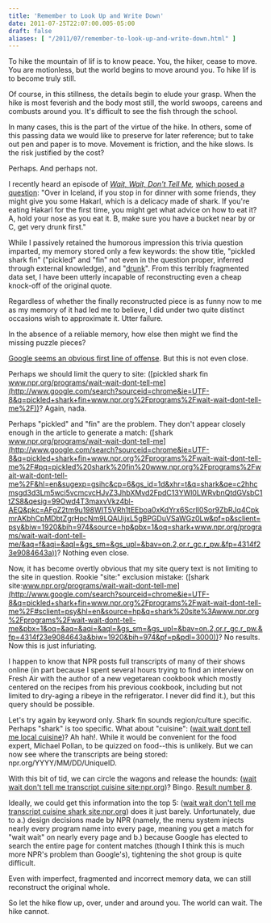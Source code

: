 ```yaml
---
title: 'Remember to Look Up and Write Down'
date: 2011-07-25T22:07:00.005-05:00
draft: false
aliases: [ "/2011/07/remember-to-look-up-and-write-down.html" ]
---
```


To hike the mountain of lif is to know peace. You, the hiker, cease to move. You are motionless, but the world begins to move around you. To hike lif is to become truly still.  
  
Of course, in this stillness, the details begin to elude your grasp. When the hike is most feverish and the body most still, the world swoops, careens and combusts around you. It's difficult to see the fish through the school.  
  
In many cases, this is the part of the virtue of the hike. In others, some of this passing data we would like to preserve for later reference; but to take out pen and paper is to move. Movement is friction, and the hike slows. Is the risk justified by the cost?  
  
Perhaps. And perhaps not.  
  
I recently heard an episode of _[Wait, Wait, Don't Tell Me](http://www.npr.org/programs/wait-wait-dont-tell-me/),_ [which posed a question](http://www.npr.org/2011/05/28/136716752/chef-bob-waggoner-plays-not-my-job): "Over in Iceland, if you stop in for dinner with some friends, they might give you some Hakarl, which is a delicacy made of shark. If you're eating Hakarl for the first time, you might get what advice on how to eat it? A, hold your nose as you eat it. B, make sure you have a bucket near by or C, get very drunk first."  
  
While I passively retained the humorous impression this trivia question imparted, my memory stored only a few keywords: the show title, "pickled shark fin" ("pickled" and "fin" not even in the question proper, inferred through external knowledge), and "[drunk](http://shirt.woot.com/Shirts/the-binge)". From this terribly fragmented data set, I have been utterly incapable of reconstructing even a cheap knock-off of the original quote.  
  
Regardless of whether the finally reconstructed piece is as funny now to me as my memory of it had led me to believe, I did under two quite distinct occasions wish to approximate it. Utter failure.  
  
In the absence of a reliable memory, how else then might we find the missing puzzle pieces?  
  
[Google seems an obvious first line of offense](http://www.google.com/search?sourceid=chrome&ie=UTF-8&q=wait+wait+don't+tell+me+pickled+shark+fin). But this is not even close.  
  
Perhaps we should limit the query to site: ([pickled shark fin www.npr.org/programs/wait-wait-dont-tell-me](http://www.google.com/search?sourceid=chrome&ie=UTF-8&q=pickled+shark+fin+www.npr.org%2Fprograms%2Fwait-wait-dont-tell-me%2F))? Again, nada.  
  
Perhaps "pickled" and "fin" are the problem. They don't appear closely enough in the article to generate a match: ([shark www.npr.org/programs/wait-wait-dont-tell-me](http://www.google.com/search?sourceid=chrome&ie=UTF-8&q=pickled+shark+fin+www.npr.org%2Fprograms%2Fwait-wait-dont-tell-me%2F#pq=pickled%20shark%20fin%20www.npr.org%2Fprograms%2Fwait-wait-dont-tell-me%2F&hl=en&sugexp=gsihc&cp=6&gs_id=1d&xhr=t&q=shark&qe=c2hhcmsgd3d3Lm5wci5vcmcvcHJvZ3JhbXMvd2FpdC13YWl0LWRvbnQtdGVsbC1tZS8&qesig=99Owd4T3maxvVkz4bl-AEQ&pkc=AFgZ2tm9u198WIT5VRh1tEEboa0xKdYrx6ScrlI0Sor9ZbRJq4CpkmrAKbhCpMDbtZgrHpcNm9LQAUijxL5gBPGDuVSaWGz0Lw&pf=p&sclient=psy&biw=1920&bih=974&source=hp&pbx=1&oq=shark+www.npr.org/programs/wait-wait-dont-tell-me/&aq=f&aqi=&aql=&gs_sm=&gs_upl=&bav=on.2,or.r_gc.r_pw.&fp=4314f23e9084643a))? Nothing even close.  
  
Now, it has become overtly obvious that my site query text is not limiting to the site in question. Rookie "site:" exclusion mistake: ([shark site:www.npr.org/programs/wait-wait-dont-tell-me](http://www.google.com/search?sourceid=chrome&ie=UTF-8&q=pickled+shark+fin+www.npr.org%2Fprograms%2Fwait-wait-dont-tell-me%2F#sclient=psy&hl=en&source=hp&q=shark%20site%3Awww.npr.org%2Fprograms%2Fwait-wait-dont-tell-me&pbx=1&oq=&aq=&aqi=&aql=&gs_sm=&gs_upl=&bav=on.2,or.r_gc.r_pw.&fp=4314f23e9084643a&biw=1920&bih=974&pf=p&pdl=3000))? No results. Now this is just infuriating.  
  
I happen to know that NPR posts full transcripts of many of their shows online (in part because I spent several hours trying to find an interview on Fresh Air with the author of a new vegetarean cookbook which mostly centered on the recipes from his previous cookbook, including but not limited to dry-aging a ribeye in the refrigerator. I never did find it.), but this query should be possible.  
  
Let's try again by keyword only. Shark fin sounds region/culture specific. Perhaps "shark" is too specific. What about "cuisine": ([wait wait dont tell me local cuisine](http://www.google.com/search?sourceid=chrome&ie=UTF-8&q=pickled+shark+fin+www.npr.org%2Fprograms%2Fwait-wait-dont-tell-me%2F#pq=pickled%20shark%20wait%20wait%20dont%20tell%20me&hl=en&sugexp=gsihc&cp=33&gs_id=1g&xhr=t&q=wait+wait+dont+tell+me+local+cuisine&qe=d2FpdCB3YWl0IGRvbnQgdGVsbCBtZSBsb2NhbCBjdWlz&qesig=2U6afq6o75T_9Nr4FK6u6Q&pkc=AFgZ2tnXLaHky1LJ9yMrW36JzjRcR7WdUbNzYBr62WyttheuHfKry7cq2hYucR9UWFNTRQvE8lb0aB6eEE271p8CFu0wDAdu8Q&pf=p&sclient=psy&biw=1920&bih=974&source=hp&pbx=1&oq=wait+wait+dont+tell+me+local+cuis&aq=0n&aqi=q-n1&aql=f&gs_sm=&gs_upl=&bav=on.2,or.r_gc.r_pw.&fp=4314f23e9084643a))? Ah hah!. While it would be convenient for the food expert, Michael Pollan, to be quizzed on food--this is unlikely. But we can now see where the transcripts are being stored: npr.org/YYYY/MM/DD/UniqueID.  
  
With this bit of tid, we can circle the wagons and release the hounds: ([wait wait don't tell me transcript cuisine site:npr.org](http://www.google.com/search?q=wait+wait+don%27t+tell+me+transcript+cuisine+site:www.npr.org&hl=en#sclient=psy&hl=en&source=hp&q=wait+wait+don't+tell+me+transcript+cuisine+site:npr.org&pbx=1&oq=wait+wait+don't+tell+me+transcript+cuisine+site:npr.org&aq=f&aqi=&aql=1&gs_sm=e&gs_upl=16866l17378l0l18705l4l4l0l0l0l3l834l2844l5-2.2l4&bav=on.2,or.r_gc.r_pw.&fp=4314f23e9084643a&biw=1920&bih=974))? Bingo. [Result number 8](http://www.google.com/url?sa=t&source=web&cd=8&ved=0CEkQFjAH&url=http%3A%2F%2Fwww.npr.org%2F2011%2F05%2F28%2F136716752%2Fchef-bob-waggoner-plays-not-my-job&ei=ri0uTu2SA43OsgaylaDuDw&usg=AFQjCNGrhotrdcQTVpTxaZTv2DMOAJIEAw&sig2=52KWZNKDekgnKKB4PYYRuw).  
  
Ideally, we could get this information into the top 5: ([wait wait don't tell me transcript cuisine shark site:npr.org](http://www.google.com/search?q=wait+wait+don%27t+tell+me+transcript+cuisine+site:www.npr.org&hl=en#sclient=psy&hl=en&source=hp&q=wait+wait+don't+tell+me+transcript+cuisine+shark+site:npr.org&pbx=1&oq=wait+wait+don't+tell+me+transcript+cuisine+shark+site:npr.org&aq=f&aqi=&aql=1&gs_sm=e&gs_upl=98204l99164l1l99530l6l4l0l0l0l1l788l788l6-1l1&bav=on.2,or.r_gc.r_pw.&fp=4314f23e9084643a&biw=1920&bih=974)) does it just barely. Unfortunately, due to a.) design decisions made by NPR (namely, the menu system injects nearly every program name into every page, meaning you get a match for "wait wait" on nearly every page and b.) because Google has elected to search the entire page for content matches (though I think this is much more NPR's problem than Google's), tightening the shot group is quite difficult.  
  
Even with imperfect, fragmented and incorrect memory data, we can still reconstruct the original whole.  
  
So let the hike flow up, over, under and around you. The world can wait. The hike cannot.